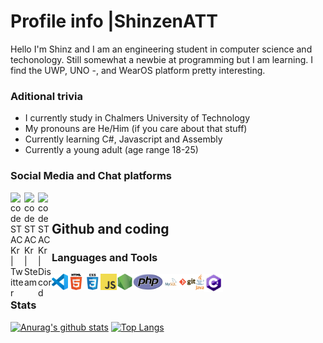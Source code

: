 # Profile info |ShinzenATT 
Hello I'm Shinz and I am an engineering student in computer science and techonology. Still somewhat a newbie at programming but I am learning. I find the UWP, UNO -, and WearOS platform pretty interesting.
### Aditional trivia
- I currently study in Chalmers University of Technology
- My pronouns are He/Him (if you care about that stuff)
- Currently learning C#, Javascript and Assembly
- Currently a young adult (age range 18-25)
### Social Media and Chat platforms
[<img align="left" alt="codeSTACKr | Twitter" width="22px" src="https://cdn.jsdelivr.net/npm/simple-icons@v3/icons/twitter.svg" />][twitter]
[<img align="left" alt="codeSTACKr | Steam" width="22px" src="https://cdn.jsdelivr.net/npm/simple-icons@v3/icons/steam.svg" />][steam]
[<img align="left" alt="codeSTACKr | Discord" width="22px" src="https://cdn.jsdelivr.net/npm/simple-icons@v3/icons/discord.svg" />][discord]
<br>
## Github and coding
### Languages and Tools
<img align="left" alt="Visual Studio Code" width="26px" src="https://raw.githubusercontent.com/ShinzenATT/ShinzenATT/d96cc81752e8a1a17dca1800fc56c210cb82d3ed/Visual_Studio_Code_1.35_icon.svg" />
<img align="left" alt="HTML5" width="26px" src="https://raw.githubusercontent.com/github/explore/80688e429a7d4ef2fca1e82350fe8e3517d3494d/topics/html/html.png" />
<img align="left" alt="CSS3" width="26px" src="https://raw.githubusercontent.com/github/explore/80688e429a7d4ef2fca1e82350fe8e3517d3494d/topics/css/css.png" />
<img align="left" alt="JavaScript" width="26px" src="https://raw.githubusercontent.com/github/explore/80688e429a7d4ef2fca1e82350fe8e3517d3494d/topics/javascript/javascript.png" />
<img align="left" alt="Node.js" width="26px" src="https://raw.githubusercontent.com/github/explore/80688e429a7d4ef2fca1e82350fe8e3517d3494d/topics/nodejs/nodejs.png" />
<img align="left" alt="PHP" height="26px" src="https://raw.githubusercontent.com/ShinzenATT/ShinzenATT/4937a4ad9857a9abbd536729882c367c539908fc/PHP-logo.svg" />
<img align="left" alt="MySQL" width="26px" src="https://raw.githubusercontent.com/github/explore/80688e429a7d4ef2fca1e82350fe8e3517d3494d/topics/mysql/mysql.png" />
<img align="left" alt="Git" width="26px" src="https://raw.githubusercontent.com/github/explore/80688e429a7d4ef2fca1e82350fe8e3517d3494d/topics/git/git.png" />
<img align="left" alt="Java" height="26px" src="https://github.com/ShinzenATT/ShinzenATT/blob/master/java-icon.png?raw=true" />
<img align="left" alt="C#" width="30px" src="https://github.com/ShinzenATT/ShinzenATT/blob/master/c-logo-icon-18.png?raw=true" />

<br>

### Stats

[![Anurag's github stats](https://github-readme-stats.vercel.app/api?username=ShinzenATT&count_private=true&show_icons=true&theme=buefy)](https://github.com/anuraghazra/github-readme-stats)
[![Top Langs](https://github-readme-stats.vercel.app/api/top-langs/?username=ShinzenATT&layout=compact&theme=buefy)](https://github.com/anuraghazra/github-readme-stats)

[twitter]: https://twitter.com/ShinzenATT2
[steam]: https://steamcommunity.com/id/shinzenatt/
[discord]: https://discord.gg/TyCXKrJ
<!--
**ShinzenATT/ShinzenATT** is a ✨ _special_ ✨ repository because its `README.md` (this file) appears on your GitHub profile.

Here are some ideas to get you started:

- 🔭 I’m currently working on ...
- 🌱 I’m currently learning ...
- 👯 I’m looking to collaborate on ...
- 🤔 I’m looking for help with ...
- 💬 Ask me about ...
- 📫 How to reach me: ...
- 😄 Pronouns: ...
- ⚡ Fun fact: ...
-->
